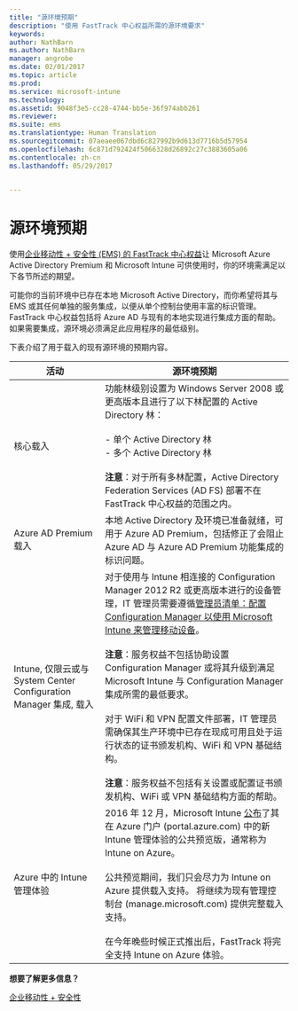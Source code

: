 ```yaml
---
title: "源环境预期"
description: "使用 FastTrack 中心权益所需的源环境要求"
keywords: 
author: NathBarn
ms.author: NathBarn
manager: angrobe
ms.date: 02/01/2017
ms.topic: article
ms.prod: 
ms.service: microsoft-intune
ms.technology: 
ms.assetid: 9048f3e5-cc28-4744-bb5e-36f974abb261
ms.reviewer: 
ms.suite: ems
ms.translationtype: Human Translation
ms.sourcegitcommit: 07aeaee067dbd6c827992b9d613d7716b5d57954
ms.openlocfilehash: 6c871d792424f5066328d26892c27c3883605a06
ms.contentlocale: zh-cn
ms.lasthandoff: 05/29/2017


---
```



# <a name="source-environment-expectations"></a>源环境预期
使用[企业移动性 + 安全性 (EMS) 的 FastTrack 中心权益](fasttrack-center-benefit-for-enterprise-mobility-suite-ems.md)让 Microsoft Azure Active Directory Premium 和 Microsoft Intune 可供使用时，你的环境需满足以下各节所述的期望。

可能你的当前环境中已存在本地 Microsoft Active Directory，而你希望将其与 EMS 或其任何单独的服务集成，以便从单个控制台使用丰富的标识管理。 FastTrack 中心权益包括将 Azure AD 与现有的本地实现进行集成方面的帮助。 如果需要集成，源环境必须满足此应用程序的最低级别。

下表介绍了用于载入的现有源环境的预期内容。

|活动|源环境预期|
|------------|----------------------------------|
|核心载入|功能林级别设置为 Windows Server 2008 或更高版本且进行了以下林配置的 Active Directory 林：<br /><br />-   单个 Active Directory 林<br />-   多个 Active Directory 林 </br></br>**注意**：对于所有多林配置，Active Directory Federation Services (AD FS) 部署不在 FastTrack 中心权益的范围之内。|
|Azure AD Premium 载入|本地 Active Directory 及环境已准备就绪，可用于 Azure AD Premium，包括修正了会阻止 Azure AD 与 Azure AD Premium 功能集成的标识问题。|
|Intune, 仅限云或与 System Center Configuration Manager 集成, 载入|对于使用与 Intune 相连接的 Configuration Manager 2012 R2 或更高版本进行的设备管理，IT 管理员需要遵循[管理员清单：配置 Configuration Manager 以使用 Microsoft Intune 来管理移动设备](https://technet.microsoft.com/library/jj943763.aspx)。</br></br> **注意**：服务权益不包括协助设置 Configuration Manager 或将其升级到满足 Microsoft Intune 与 Configuration Manager 集成所需的最低要求。</br></br>对于 WiFi 和 VPN 配置文件部署，IT 管理员需确保其生产环境中已存在现成可用且处于运行状态的证书颁发机构、WiFi 和 VPN 基础结构。</br></br> **注意**：服务权益不包括有关设置或配置证书颁发机构、WiFi 或 VPN 基础结构方面的帮助。 |
|Azure 中的 Intune 管理体验 | 2016 年 12 月，Microsoft Intune [公布](https://blogs.technet.microsoft.com/enterprisemobility/2016/12/07/public-preview-of-intune-on-azure/)了其在 Azure 门户 (portal.azure.com) 中的新 Intune 管理体验的公共预览版，通常称为 Intune on Azure。<br><br>公共预览期间，我们只会尽力为 Intune on Azure 提供载入支持。 将继续为现有管理控制台 (manage.microsoft.com) 提供完整载入支持。<br><br>在今年晚些时候正式推出后，FastTrack 将完全支持 Intune on Azure 体验。


**想要了解更多信息？**

[企业移动性 + 安全性](https://www.microsoft.com/en-us/cloud-platform/enterprise-mobility)

